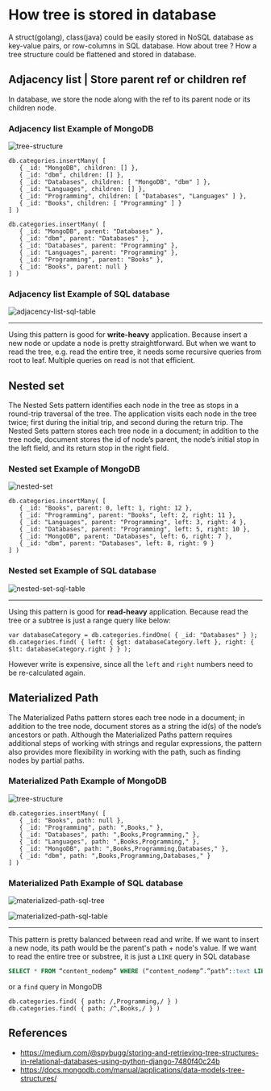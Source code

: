 # How tree is stored in database

A struct(golang), class(java) could be easily stored in NoSQL database as key-value pairs, or row-columns in SQL database.
How about tree ? How a tree structure could be flattened and stored in database.

## Adjacency list | Store parent ref or children ref

In database, we store the node along with the ref to its parent node or its children node.

### Adjacency list Example of MongoDB

![tree-structure](resources/tree-structure.png)

``` MongoDB
db.categories.insertMany( [
   { _id: "MongoDB", children: [] },
   { _id: "dbm", children: [] },
   { _id: "Databases", children: [ "MongoDB", "dbm" ] },
   { _id: "Languages", children: [] },
   { _id: "Programming", children: [ "Databases", "Languages" ] },
   { _id: "Books", children: [ "Programming" ] }
] )
```

``` MongoDB
db.categories.insertMany( [
   { _id: "MongoDB", parent: "Databases" },
   { _id: "dbm", parent: "Databases" },
   { _id: "Databases", parent: "Programming" },
   { _id: "Languages", parent: "Programming" },
   { _id: "Programming", parent: "Books" },
   { _id: "Books", parent: null }
] )
```

### Adjacency list Example of SQL database

![adjacency-list-sql-table](resources/adjacency-list-sql-table.png)

---

Using this pattern is good for **write-heavy** application. Because insert a new node or update a node is pretty
straightforward. But when we want to read the tree, e.g. read the entire tree, it needs some recursive queries from root
to leaf. Multiple queries on read is not that efficient.

## Nested set

The Nested Sets pattern identifies each node in the tree as stops in a round-trip traversal of the tree. The application
visits each node in the tree twice; first during the initial trip, and second during the return trip. The Nested Sets pattern
stores each tree node in a document; in addition to the tree node, document stores the id of node’s parent, the node’s initial
stop in the left field, and its return stop in the right field.

### Nested set Example of MongoDB

![nested-set](resources/nested-set.png)

``` MongoDB
db.categories.insertMany( [
   { _id: "Books", parent: 0, left: 1, right: 12 },
   { _id: "Programming", parent: "Books", left: 2, right: 11 },
   { _id: "Languages", parent: "Programming", left: 3, right: 4 },
   { _id: "Databases", parent: "Programming", left: 5, right: 10 },
   { _id: "MongoDB", parent: "Databases", left: 6, right: 7 },
   { _id: "dbm", parent: "Databases", left: 8, right: 9 }
] )
```

### Nested set Example of SQL database

![nested-set-sql-table](resources/nested-set-sql-table.png)

---

Using this pattern is good for **read-heavy** application. Because read the tree or a subtree is just a range query like below:

``` MongoDB
var databaseCategory = db.categories.findOne( { _id: "Databases" } );
db.categories.find( { left: { $gt: databaseCategory.left }, right: { $lt: databaseCategory.right } } );
```

However write is expensive, since all the `left` and `right` numbers need to be re-calculated again.

## Materialized Path

The Materialized Paths pattern stores each tree node in a document; in addition to the tree node, document stores as a
string the id(s) of the node’s ancestors or path. Although the Materialized Paths pattern requires additional steps of
working with strings and regular expressions, the pattern also provides more flexibility in working with the path, such
as finding nodes by partial paths.

### Materialized Path Example of MongoDB

![tree-structure](resources/tree-structure.png)

``` MongoDB
db.categories.insertMany( [
   { _id: "Books", path: null },
   { _id: "Programming", path: ",Books," },
   { _id: "Databases", path: ",Books,Programming," },
   { _id: "Languages", path: ",Books,Programming," },
   { _id: "MongoDB", path: ",Books,Programming,Databases," },
   { _id: "dbm", path: ",Books,Programming,Databases," }
] )
```

### Materialized Path Example of SQL database

![materialized-path-sql-tree](resources/materialized-path-sql-tree.png)

![materialized-path-sql-table](resources/materialized-path-sql-table.png)

---

This pattern is pretty balanced between read and write. If we want to insert a new node, its path would be the parent's
path + node's value. If we want to read the entire tree or substree, it is just a `LIKE` query in SQL database

``` SQL
SELECT * FROM “content_nodemp” WHERE (“content_nodemp”.”path”::text LIKE ‘00010001%’ AND “content_nodemp”.”depth” >= 2
```

or a `find` query in MongoDB

``` MongoDB
db.categories.find( { path: /,Programming,/ } )
db.categories.find( { path: /^,Books,/ } )
```

## References

- <https://medium.com/@spybugg/storing-and-retrieving-tree-structures-in-relational-databases-using-python-django-7480f40c24b>
- <https://docs.mongodb.com/manual/applications/data-models-tree-structures/>
